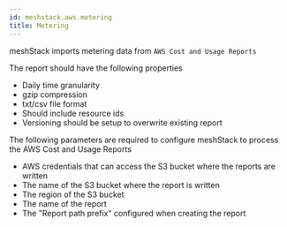 ```yaml
---
id: meshstack.aws.metering
title: Metering
---
```


meshStack imports metering data from `AWS Cost and Usage Reports`

The report should have the following properties

* Daily time granularity
* gzip compression
* txt/csv file format
* Should include resource ids
* Versioning should be setup to overwrite existing report

The following parameters are required to configure meshStack to process the AWS Cost and Usage Reports

* AWS credentials that can access the S3 bucket where the reports are written
* The name of the S3 bucket where the report is written
* The region of the S3 bucket
* The name of the report
* The "Report path prefix" configured when creating the report
